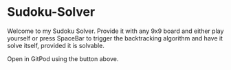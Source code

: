 # Sudoku-Solver

Welcome to my Sudoku Solver. Provide it with any 9x9 board and either play yourself or press SpaceBar to trigger the backtracking algorithm and have it solve itself, provided it is solvable.

Open in GitPod using the button above.
